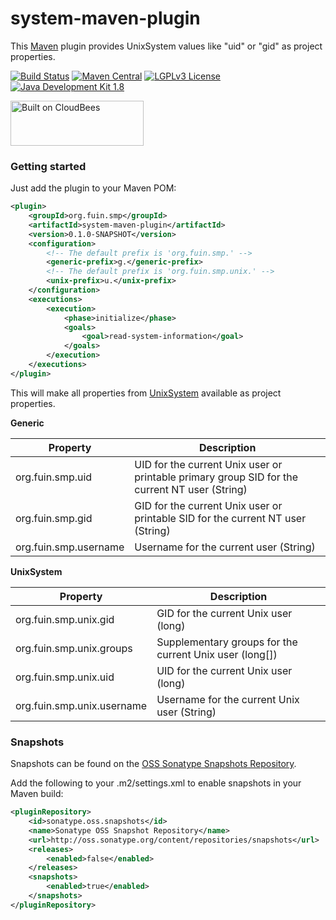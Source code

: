 # system-maven-plugin
This [Maven](https://maven.apache.org/) plugin provides UnixSystem values like "uid" or "gid" as project properties.

[![Build Status](https://fuin-org.ci.cloudbees.com/job/system-maven-plugin/badge/icon)](https://fuin-org.ci.cloudbees.com/job/system-maven-plugin/)
[![Maven Central](https://maven-badges.herokuapp.com/maven-central/org.fuin.esmp/es-maven-plugin/badge.svg)](https://maven-badges.herokuapp.com/maven-central/org.fuin.esmp/es-maven-plugin/)
[![LGPLv3 License](http://img.shields.io/badge/license-LGPLv3-blue.svg)](https://www.gnu.org/licenses/lgpl.html)
[![Java Development Kit 1.8](https://img.shields.io/badge/JDK-1.8-green.svg)](http://www.oracle.com/technetwork/java/javase/downloads/jdk8-downloads-2133151.html)

<a href="https://fuin-org.ci.cloudbees.com/job/system-maven-plugin"><img src="http://www.fuin.org/images/Button-Built-on-CB-1.png" width="213" height="72" border="0" alt="Built on CloudBees"/></a>

### Getting started
Just add the plugin to your Maven POM:
```xml
<plugin>
	<groupId>org.fuin.smp</groupId>
	<artifactId>system-maven-plugin</artifactId>
	<version>0.1.0-SNAPSHOT</version>
	<configuration>
	    <!-- The default prefix is 'org.fuin.smp.' -->
		<generic-prefix>g.</generic-prefix>
	    <!-- The default prefix is 'org.fuin.smp.unix.' -->
		<unix-prefix>u.</unix-prefix>
	</configuration>
	<executions>
		<execution>
			<phase>initialize</phase>
			<goals>
				<goal>read-system-information</goal>
			</goals>
		</execution>
	</executions>
</plugin>
```
This will make all properties from [UnixSystem](https://docs.oracle.com/javase/8/docs/jre/api/security/jaas/spec/com/sun/security/auth/module/UnixSystem.html) available as project properties.

**Generic**

| Property | Description |
|----------|-------------|
| org.fuin.smp.uid | UID for the current Unix user or printable primary group SID for the current NT user (String) |
| org.fuin.smp.gid | GID for the current Unix user or printable SID for the current NT user (String) |
| org.fuin.smp.username | Username for the current user (String) |


**UnixSystem**

| Property | Description |
|----------|-------------|
| org.fuin.smp.unix.gid | GID for the current Unix user (long) |
| org.fuin.smp.unix.groups | Supplementary groups for the current Unix user (long[]) |
| org.fuin.smp.unix.uid | UID for the current Unix user (long) |
| org.fuin.smp.unix.username | Username for the current Unix user (String) |


### Snapshots

Snapshots can be found on the [OSS Sonatype Snapshots Repository](http://oss.sonatype.org/content/repositories/snapshots/org/fuin "Snapshot Repository"). 

Add the following to your .m2/settings.xml to enable snapshots in your Maven build:

```xml
<pluginRepository>
    <id>sonatype.oss.snapshots</id>
    <name>Sonatype OSS Snapshot Repository</name>
    <url>http://oss.sonatype.org/content/repositories/snapshots</url>
    <releases>
        <enabled>false</enabled>
    </releases>
    <snapshots>
        <enabled>true</enabled>
    </snapshots>
</pluginRepository>
```
